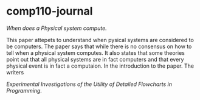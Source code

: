 # comp110-journal

*When does a Physical system compute.*

This paper attepets to understand when pysical systems are considered to be computers. The paper says that while there is no consensus on how to tell when a physical system computes. It also states that some theories point out that all physical systems are in fact computers and that every physical event is in fact a computaion. In the introduction to the paper. The writers 


*Experimental Investigations of the Utility of Detailed Flowcharts in Programming.*

